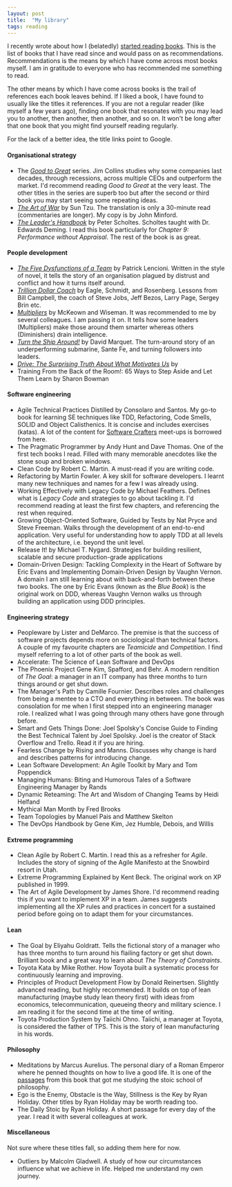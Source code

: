 ```yaml
---
layout: post
title:  "My library"
tags: reading
---
```

I recently wrote about how I (belatedly) [started reading books](https://lamak-qaizar.github.io/2023/01/04/how-i-started-reading-books.html).
This is the list of books that I have read since and would pass on as recommendations.
Recommendations is the means by which I have come across most books myself.
I am in gratitude to everyone who has recommended me something to read.

The other means by which I have come across books is the trail 
of references each book leaves behind.
If I liked a book, I have found to usually like the titles it references.
If you are not a regular reader (like myself a few years ago),
finding one book that resonates with you may lead you to another,
then another, then another, and so on.
It won't be long after that one book that you might find yourself reading regularly.

For the lack of a better idea, the title links point to Google.

#### Organisational strategy
- The _[Good to Great](https://www.google.com/search?q=good+to+great+by+jim+collins)_ series. Jim Collins studies why some companies last decades, through recessions, across multiple CEOs and outperform the market. I'd recommend reading _Good to Great_ at the very least. The other titles in the series are superb too but after the second or third book you may start seeing some repeating ideas.
- _[The Art of War](https://www.google.com/search?q=the+art+of+war)_ by Sun Tzu. The translation is only a 30-minute read (commentaries are longer). My copy is by John Minford.
- _[The Leader's Handbook](https://www.google.com/search?q=the+leaders+handbook)_ by Peter Scholtes. Scholtes taught with Dr. Edwards Deming. I read this book particularly for _Chapter 9: Performance without Appraisal_. The rest of the book is as great.

#### People development
- _[The Five Dysfunctions of a Team](https://www.google.com/search?q=the+five+dysfunctions+of+a+team)_ by Patrick Lencioni. Written in the style of novel, it tells the story of an organisation plagued by distrust and conflict and how it turns itself around.
- _[Trillion Dollar Coach](https://www.google.com/search?q=trillion+dollar+coach)_ by Eagle, Schmidt, and Rosenberg. Lessons from Bill Campbell, the coach of Steve Jobs, Jeff Bezos, Larry Page, Sergey Brin etc.
- _[Multipliers](https://www.google.com/search?q=multipliers)_ by McKeown and Wiseman. It was recommended to me by several colleagues. I am passing it on. It tells how some leaders (Multipliers) make those around them smarter whereas others (Diminishers) drain intelligence.
- _[Turn the Ship Around!](https://www.google.com/search?q=turn+the+ship+around)_ by David Marquet. The turn-around story of an underperforming submarine, Sante Fe, and turning followers into leaders.
- _[Drive: The Surprising Truth About What Motivates Us](https://www.google.com/search?q=drive+surprising+truth+about+what+motivates+us)_ by 
- Training From the Back of the Room!: 65 Ways to Step Aside and Let Them Learn by Sharon Bowman

#### Software engineering
- Agile Technical Practices Distilled by Consolaro and Santos. My go-to book for learning SE techniques like TDD, Refactoring, Code Smells, SOLID and Object Calisthenics. It is concise and includes exercises (katas). A lot of the content for [Software Crafters](https://software-crafters-karachi.github.io/past-meetups.html) meet-ups is borrowed from here.
- The Pragmatic Programmer by Andy Hunt and Dave Thomas. One of the first tech books I read. Filled with many memorable anecdotes like the stone soup and broken windows.
- Clean Code by Robert C. Martin. A must-read if you are writing code.
- Refactoring by Martin Fowler. A key skill for software developers. I learnt many new techniques and names for a few I was already using.
- Working Effectively with Legacy Code by Michael Feathers. Defines what is _Legacy Code_ and strategies to go about tackling it. I'd recommend reading at least the first few chapters, and referencing the rest when required.
- Growing Object-Oriented Software, Guided by Tests by Nat Pryce and Steve Freeman. Walks through the development of an end-to-end application. Very useful for understanding how to apply TDD at all levels of the architecture, i.e. beyond the unit level.
- Release It! by Michael T. Nygard. Strategies for building resilient, scalable and secure production-grade applications
- Domain-Driven Design: Tackling Complexity in the Heart of Software by Eric Evans and Implementing Domain-Driven Design by Vaughn Vernon. A domain I am still learning about with back-and-forth between these two books. The one by Eric Evans (known as the _Blue Book_) is the original work on DDD, whereas Vaughn Vernon walks us through building an application using DDD principles.

#### Engineering strategy
- Peopleware by Lister and DeMarco. The premise is that the success of software projects depends more on sociological than technical factors. A couple of my favourite chapters are _Teamicide_ and _Competition_. I find myself referring to a lot of other parts of the book as well. 
- Accelerate: The Science of Lean Software and DevOps
- The Phoenix Project Gene Kim, Spafford, and Behr. A modern rendition of _The Goal_: a manager in an IT company has three months to turn things around or get shut down. 
- The Manager's Path by Camille Fournier. Describes roles and challenges from being a mentee to a CTO and everything in between. The book was consolation for me when I first stepped into an engineering manager role. I realized what I was going through many others have gone through before.
- Smart and Gets Things Done: Joel Spolsky's Concise Guide to Finding the Best Technical Talent by Joel Spolsky. Joel is the creator of Stack Overflow and Trello. Read it if you are hiring.
- Fearless Change by Rising and Manns. Discusses why change is hard and describes patterns for introducing change.
- Lean Software Development: An Agile Toolkit by Mary and Tom Poppendick
- Managing Humans: Biting and Humorous Tales of a Software Engineering Manager by Rands
- Dynamic Reteaming: The Art and Wisdom of Changing Teams by Heidi Helfand
- Mythical Man Month by Fred Brooks
- Team Topologies by Manuel Pais and Matthew Skelton
- The DevOps Handbook by Gene Kim, Jez Humble, Debois, and Willis

#### Extreme programming
- Clean Agile by Robert C. Martin. I read this as a refresher for _Agile_. Includes the story of signing of the Agile Manifesto at the Snowbird resort in Utah.
- Extreme Programming Explained by Kent Beck. The original work on XP published in 1999.
- The Art of Agile Development by James Shore. I'd recommend reading this if you want to implement XP in a team. James suggests implementing all the XP rules and practices in concert for a sustained period before going on to adapt them for your circumstances.

#### Lean
- The Goal by Eliyahu Goldratt. Tells the fictional story of a manager who has three months to turn around his flailing factory or get shut down. Brilliant book and a great way to learn about _The Theory of Constraints_.  
- Toyota Kata by Mike Rother. How Toyota built a systematic process for continuously learning and improving.
- Principles of Product Development Flow by Donald Reinertsen. Slightly advanced reading, but highly recommended. It builds on top of lean manufacturing (maybe study lean theory first) with ideas from economics, telecommunication, queueing theory and military science. I am reading it for the second time at the time of writing.
- Toyota Production System by Taiichi Ohno. Taiichi, a manager at Toyota, is considered the father of TPS. This is the story of lean manufacturing in his words.

#### Philosophy
- Meditations by Marcus Aurelius. The personal diary of a Roman Emperor where he penned thoughts on how to live a good life. It is one of the [passages](https://lamak-qaizar.github.io/2022/11/03/when-you-wake-up-in-the-morning.html) from this book that got me studying the stoic school of philosophy.
- Ego is the Enemy, Obstacle is the Way, Stillness is the Key by Ryan Holiday. Other titles by Ryan Holiday may be worth reading too.
- The Daily Stoic by Ryan Holiday. A short passage for every day of the year. I read it with several colleagues at work.

#### Miscellaneous
Not sure where these titles fall, so adding them here for now.

- Outliers by Malcolm Gladwell. A study of how our circumstances influence what we achieve in life. Helped me understand my own journey.